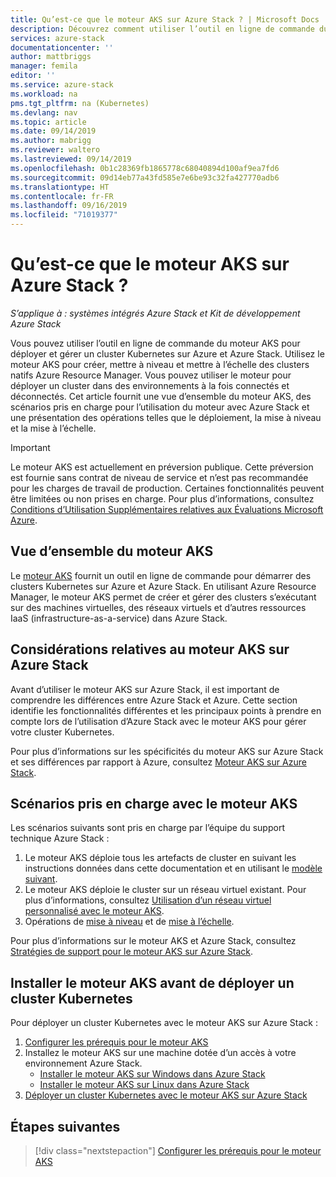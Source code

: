 ```yaml
---
title: Qu’est-ce que le moteur AKS sur Azure Stack ? | Microsoft Docs
description: Découvrez comment utiliser l’outil en ligne de commande du moteur AKS pour déployer et gérer un cluster Kubernetes sur Azure et Azure Stack.
services: azure-stack
documentationcenter: ''
author: mattbriggs
manager: femila
editor: ''
ms.service: azure-stack
ms.workload: na
pms.tgt_pltfrm: na (Kubernetes)
ms.devlang: nav
ms.topic: article
ms.date: 09/14/2019
ms.author: mabrigg
ms.reviewer: waltero
ms.lastreviewed: 09/14/2019
ms.openlocfilehash: 0b1c28369fb1865778c68040894d100af9ea7fd6
ms.sourcegitcommit: 09d14eb77a43fd585e7e6be93c32fa427770adb6
ms.translationtype: HT
ms.contentlocale: fr-FR
ms.lasthandoff: 09/16/2019
ms.locfileid: "71019377"
---
```

# <a name="what-is-the-aks-engine-on-azure-stack"></a>Qu’est-ce que le moteur AKS sur Azure Stack ?

*S’applique à : systèmes intégrés Azure Stack et Kit de développement Azure Stack*

Vous pouvez utiliser l’outil en ligne de commande du moteur AKS pour déployer et gérer un cluster Kubernetes sur Azure et Azure Stack. Utilisez le moteur AKS pour créer, mettre à niveau et mettre à l’échelle des clusters natifs Azure Resource Manager. Vous pouvez utiliser le moteur pour déployer un cluster dans des environnements à la fois connectés et déconnectés. Cet article fournit une vue d’ensemble du moteur AKS, des scénarios pris en charge pour l’utilisation du moteur avec Azure Stack et une présentation des opérations telles que le déploiement, la mise à niveau et la mise à l’échelle.

> [!IMPORTANT]
> Le moteur AKS est actuellement en préversion publique.
> Cette préversion est fournie sans contrat de niveau de service et n’est pas recommandée pour les charges de travail de production. Certaines fonctionnalités peuvent être limitées ou non prises en charge. Pour plus d’informations, consultez [Conditions d’Utilisation Supplémentaires relatives aux Évaluations Microsoft Azure](https://azure.microsoft.com/support/legal/preview-supplemental-terms/).

## <a name="overview-of-the-aks-engine"></a>Vue d’ensemble du moteur AKS

Le [moteur AKS](https://github.com/Azure/aks-engine) fournit un outil en ligne de commande pour démarrer des clusters Kubernetes sur Azure et Azure Stack. En utilisant Azure Resource Manager, le moteur AKS permet de créer et gérer des clusters s’exécutant sur des machines virtuelles, des réseaux virtuels et d’autres ressources IaaS (infrastructure-as-a-service) dans Azure Stack.

## <a name="aks-engine-on-azure-stack-considerations"></a>Considérations relatives au moteur AKS sur Azure Stack

Avant d’utiliser le moteur AKS sur Azure Stack, il est important de comprendre les différences entre Azure Stack et Azure. Cette section identifie les fonctionnalités différentes et les principaux points à prendre en compte lors de l’utilisation d’Azure Stack avec le moteur AKS pour gérer votre cluster Kubernetes.

Pour plus d’informations sur les spécificités du moteur AKS sur Azure Stack et ses différences par rapport à Azure, consultez [Moteur AKS sur Azure Stack](https://github.com/Azure/aks-engine/blob/master/docs/topics/azure-stack.md).

## <a name="supported-scenarios-with-the-aks-engine"></a>Scénarios pris en charge avec le moteur AKS

Les scénarios suivants sont pris en charge par l’équipe du support technique Azure Stack :

1.  Le moteur AKS déploie tous les artefacts de cluster en suivant les instructions données dans cette documentation et en utilisant le [modèle suivant](https://github.com/Azure/aks-engine/tree/master/examples/azure-stack).
2.  Le moteur AKS déploie le cluster sur un réseau virtuel existant. Pour plus d’informations, consultez [Utilisation d’un réseau virtuel personnalisé avec le moteur AKS](https://github.com/Azure/aks-engine/blob/master/docs/tutorials/custom-vnet.md).
3.  Opérations de [mise à niveau](azure-stack-kubernetes-aks-engine-upgrade.md) et de [mise à l’échelle](azure-stack-kubernetes-aks-engine-scale.md).

Pour plus d’informations sur le moteur AKS et Azure Stack, consultez [Stratégies de support pour le moteur AKS sur Azure Stack](azure-stack-kubernetes-ask-engine-support.md).

## <a name="install-the-aks-engine-and-deploy-a-kubernetes-cluster"></a>Installer le moteur AKS avant de déployer un cluster Kubernetes

Pour déployer un cluster Kubernetes avec le moteur AKS sur Azure Stack :

1. [Configurer les prérequis pour le moteur AKS](azure-stack-kubernetes-aks-engine-set-up.md)
2. Installez le moteur AKS sur une machine dotée d’un accès à votre environnement Azure Stack.
     - [Installer le moteur AKS sur Windows dans Azure Stack](azure-stack-kubernetes-aks-engine-deploy-windows.md)
     - [Installer le moteur AKS sur Linux dans Azure Stack](azure-stack-kubernetes-aks-engine-deploy-linux.md)
3. [Déployer un cluster Kubernetes avec le moteur AKS sur Azure Stack](azure-stack-kubernetes-aks-engine-deploy-cluster.md)

## <a name="next-steps"></a>Étapes suivantes

> [!div class="nextstepaction"]
> [Configurer les prérequis pour le moteur AKS](azure-stack-kubernetes-aks-engine-set-up.md)